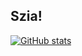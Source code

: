 ## Szia!
[![GitHub stats](https://github-readme-stats.vercel.app/api?username=GrayDeveloper&show_icons=true&theme=onedark)](https://graydev.hu)